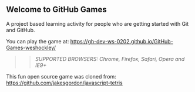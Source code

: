 ## Welcome to GitHub Games

A project based learning activity for people who are getting started with Git and GitHub.

You can play the game at: https://gh-dev-ws-0202.github.io/GitHub-Games-weshockley/

>> _*SUPPORTED BROWSERS*: Chrome, Firefox, Safari, Opera and IE9+_

This fun open source game was cloned from: https://github.com/jakesgordon/javascript-tetris
